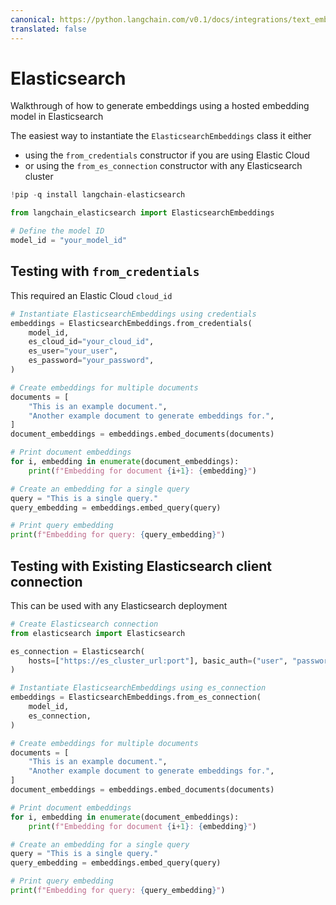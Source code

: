 ```yaml
---
canonical: https://python.langchain.com/v0.1/docs/integrations/text_embedding/elasticsearch
translated: false
---
```


# Elasticsearch

Walkthrough of how to generate embeddings using a hosted embedding model in Elasticsearch

The easiest way to instantiate the `ElasticsearchEmbeddings` class it either
- using the `from_credentials` constructor if you are using Elastic Cloud
- or using the `from_es_connection` constructor with any Elasticsearch cluster

```python
!pip -q install langchain-elasticsearch
```

```python
from langchain_elasticsearch import ElasticsearchEmbeddings
```

```python
# Define the model ID
model_id = "your_model_id"
```

## Testing with `from_credentials`

This required an Elastic Cloud `cloud_id`

```python
# Instantiate ElasticsearchEmbeddings using credentials
embeddings = ElasticsearchEmbeddings.from_credentials(
    model_id,
    es_cloud_id="your_cloud_id",
    es_user="your_user",
    es_password="your_password",
)
```

```python
# Create embeddings for multiple documents
documents = [
    "This is an example document.",
    "Another example document to generate embeddings for.",
]
document_embeddings = embeddings.embed_documents(documents)
```

```python
# Print document embeddings
for i, embedding in enumerate(document_embeddings):
    print(f"Embedding for document {i+1}: {embedding}")
```

```python
# Create an embedding for a single query
query = "This is a single query."
query_embedding = embeddings.embed_query(query)
```

```python
# Print query embedding
print(f"Embedding for query: {query_embedding}")
```

## Testing with Existing Elasticsearch client connection

This can be used with any Elasticsearch deployment

```python
# Create Elasticsearch connection
from elasticsearch import Elasticsearch

es_connection = Elasticsearch(
    hosts=["https://es_cluster_url:port"], basic_auth=("user", "password")
)
```

```python
# Instantiate ElasticsearchEmbeddings using es_connection
embeddings = ElasticsearchEmbeddings.from_es_connection(
    model_id,
    es_connection,
)
```

```python
# Create embeddings for multiple documents
documents = [
    "This is an example document.",
    "Another example document to generate embeddings for.",
]
document_embeddings = embeddings.embed_documents(documents)
```

```python
# Print document embeddings
for i, embedding in enumerate(document_embeddings):
    print(f"Embedding for document {i+1}: {embedding}")
```

```python
# Create an embedding for a single query
query = "This is a single query."
query_embedding = embeddings.embed_query(query)
```

```python
# Print query embedding
print(f"Embedding for query: {query_embedding}")
```